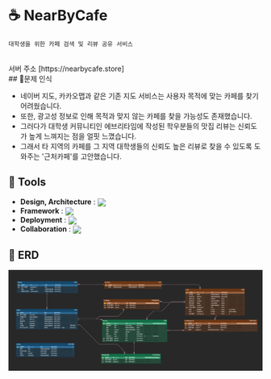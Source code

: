 # ☕ NearByCafe

```  
대학생을 위한 카페 검색 및 리뷰 공유 서비스
```
<br/>
서버 주소 [https://nearbycafe.store]

<br/>
## 🧐문제 인식
 
- 네이버 지도, 카카오맵과 같은 기존 지도 서비스는 사용자 목적에 맞는 카페를 찾기 어려웠습니다.
- 또한, 광고성 정보로 인해 목적과 맞지 않는 카페를 찾을 가능성도 존재했습니다.
- 그러다가 대학생 커뮤니티인 에브리타임에 작성된 학우분들의 맛집 리뷰는 신뢰도가 높게 느껴지는 점을 얼핏 느꼈습니다.
- 그래서 타 지역의 카페를 그 지역 대학생들의 신뢰도 높은 리뷰로 찾을 수 있도록 도와주는 '근처카페'를 고안했습니다.


## 🔨 Tools
- <b>Design, Architecture</b> : <img align="center" src="https://img.shields.io/badge/Figma-F24E1E?style=flat-square&logo=Figma&logoColor=white"/>  
- <b>Framework</b> : <img align="center" src="https://img.shields.io/badge/Django-092E20?style=flat-square&logo=Django&logoColor=white"/>  
- <b>Deployment</b> : <img align="center" src="https://img.shields.io/badge/AWS-FF9900?style=flat-square&logo=Amazon AWS&logoColor=white"/>  
- <b>Collaboration</b> : <img align="center" src="https://img.shields.io/badge/Slack-4A154B?style=flat-square&logo=Slack&logoColor=white"/>


## 📝 ERD
<img src="./static/image/er_diagram.png" />